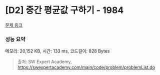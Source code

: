 # [D2] 중간 평균값 구하기 - 1984 

[문제 링크](https://swexpertacademy.com/main/code/problem/problemDetail.do?contestProbId=AV5Pw_-KAdcDFAUq) 

### 성능 요약

메모리: 20,152 KB, 시간: 133 ms, 코드길이: 828 Bytes



> 출처: SW Expert Academy, https://swexpertacademy.com/main/code/problem/problemList.do